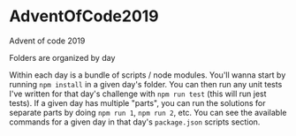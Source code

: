 # AdventOfCode2019
Advent of code 2019

Folders are organized by day

Within each day is a bundle of scripts / node modules. You'll wanna start by running `npm install` in a given day's folder. You can then run any unit tests I've written for that day's challenge with `npm run test` (this will run jest tests). If a given day has multiple "parts", you can run the solutions for separate parts by doing `npm run 1`, `npm run 2`, etc. You can see the available commands for a given day in that day's `package.json` scripts section.
